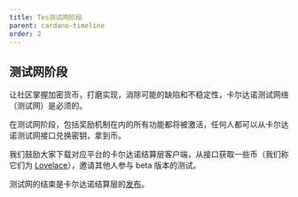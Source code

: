 ```yaml
---
title: Tes测试网阶段
parent: cardano-timeline
order: 2
---
```


## 测试网阶段
让社区掌握加密货币，打磨实现，消除可能的缺陷和不稳定性，卡尔达诺测试网络（测试网）是必须的。

在测试网阶段，包括奖励机制在内的所有功能都将被激活，任何人都可以从卡尔达诺测试网接口兑换密钥，拿到币。

我们鼓励大家下载对应平台的卡尔达诺结算层客户端，从接口获取一些币（我们称它们为 [Lovelace](/cn/glossary/#lovelace)），邀请其他人参与 beta 版本的测试。

测试网的结束是卡尔达诺结算层的[发布](/cn/timeline/bootstrap)。